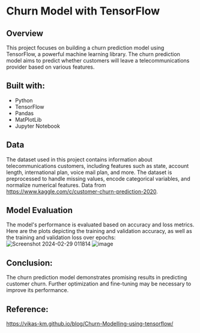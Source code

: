 # Churn Model with TensorFlow

## Overview
This project focuses on building a churn prediction model using TensorFlow, a powerful machine learning library. The churn prediction model aims to predict whether customers will leave a telecommunications provider based on various features.

## Built with:
- Python
- TensorFlow
- Pandas
- MatPlotLib
- Jupyter Notebook

## Data
The dataset used in this project contains information about telecommunications customers, including features such as state, account length, international plan, voice mail plan, and more. The dataset is preprocessed to handle missing values, encode categorical variables, and normalize numerical features. Data from https://www.kaggle.com/c/customer-churn-prediction-2020.

## Model Evaluation
The model's performance is evaluated based on accuracy and loss metrics. Here are the plots depicting the training and validation accuracy, as well as the training and validation loss over epochs:<br />
![Screenshot 2024-02-29 011814](https://github.com/DeZhaysun/Churn-Model-with-TensorFlow/assets/61562373/43ad8a4d-0c21-4694-a82f-ccd968e1fe6f)
![image](https://github.com/DeZhaysun/Churn-Model-with-TensorFlow/assets/61562373/11e6cad8-9d17-40ca-95ee-c115a46ddd1b)

## Conclusion:
The churn prediction model demonstrates promising results in predicting customer churn. Further optimization and fine-tuning may be necessary to improve its performance.

## Reference:
https://vikas-km.github.io/blog/Churn-Modelling-using-tensorflow/

